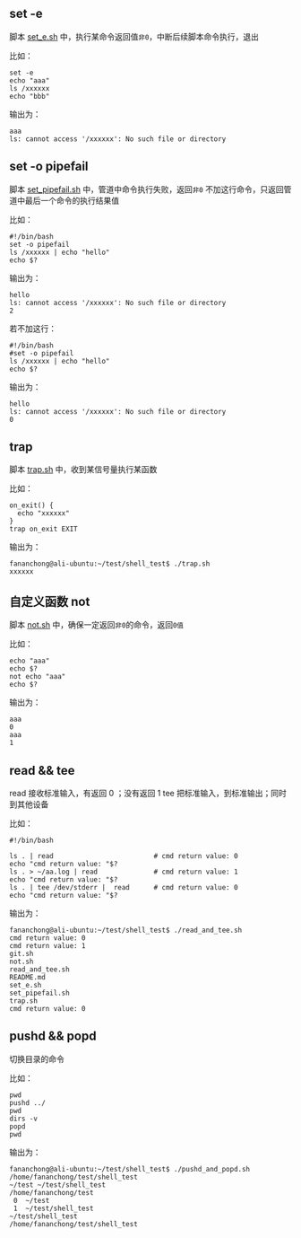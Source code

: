 ## set -e

脚本 [set_e.sh](set_e.sh) 中，执行某命令返回值`非0`，中断后续脚本命令执行，退出

比如：

```vim
set -e
echo "aaa"
ls /xxxxxx
echo "bbb"
```

输出为：

```vim
aaa
ls: cannot access '/xxxxxx': No such file or directory
```

## set -o pipefail

脚本 [set_pipefail.sh](set_pipefail.sh) 中，管道中命令执行失败，返回`非0`
不加这行命令，只返回管道中最后一个命令的执行结果值



比如：

```vim
#!/bin/bash
set -o pipefail
ls /xxxxxx | echo "hello"
echo $?
```

输出为：

```vim
hello
ls: cannot access '/xxxxxx': No such file or directory
2
```

若不加这行：

```vim
#!/bin/bash
#set -o pipefail
ls /xxxxxx | echo "hello"
echo $?
```

输出为：
```vim
hello
ls: cannot access '/xxxxxx': No such file or directory
0
```

## trap

脚本 [trap.sh](trap.sh) 中，收到某信号量执行某函数

比如：

```vim
on_exit() {
  echo "xxxxxx"
}
trap on_exit EXIT
```

输出为：

```vim
fananchong@ali-ubuntu:~/test/shell_test$ ./trap.sh 
xxxxxx
```

## 自定义函数 not

脚本 [not.sh](not.sh) 中，确保一定返回`非0`的命令，返回`0值`

比如：

```vim
echo "aaa"
echo $?
not echo "aaa"
echo $?
```

输出为：

```vim
aaa
0
aaa
1
```

## read && tee

read 接收标准输入，有返回 0 ；没有返回 1
tee 把标准输入，到标准输出；同时到其他设备

比如：

```vim
#!/bin/bash

ls . | read                         # cmd return value: 0
echo "cmd return value: "$?
ls . > ~/aa.log | read              # cmd return value: 1
echo "cmd return value: "$?
ls . | tee /dev/stderr |  read      # cmd return value: 0
echo "cmd return value: "$?
````

输出为：

```vim
fananchong@ali-ubuntu:~/test/shell_test$ ./read_and_tee.sh 
cmd return value: 0
cmd return value: 1
git.sh
not.sh
read_and_tee.sh
README.md
set_e.sh
set_pipefail.sh
trap.sh
cmd return value: 0
```

## pushd && popd


切换目录的命令

比如：

```vim
pwd
pushd ../
pwd
dirs -v
popd
pwd
```

输出为：

```vim
fananchong@ali-ubuntu:~/test/shell_test$ ./pushd_and_popd.sh 
/home/fananchong/test/shell_test
~/test ~/test/shell_test
/home/fananchong/test
 0  ~/test
 1  ~/test/shell_test
~/test/shell_test
/home/fananchong/test/shell_test
```
